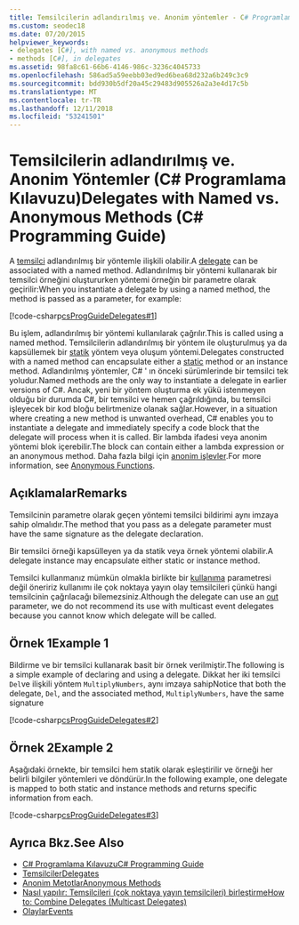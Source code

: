 ```yaml
---
title: Temsilcilerin adlandırılmış ve. Anonim yöntemler - C# Programlama Kılavuzu
ms.custom: seodec18
ms.date: 07/20/2015
helpviewer_keywords:
- delegates [C#], with named vs. anonymous methods
- methods [C#], in delegates
ms.assetid: 98fa8c61-66b6-4146-986c-3236c4045733
ms.openlocfilehash: 586ad5a59eebb03ed9ed6bea68d232a6b249c3c9
ms.sourcegitcommit: bdd930b5df20a45c29483d905526a2a3e4d17c5b
ms.translationtype: MT
ms.contentlocale: tr-TR
ms.lasthandoff: 12/11/2018
ms.locfileid: "53241501"
---
```

# <a name="delegates-with-named-vs-anonymous-methods-c-programming-guide"></a><span data-ttu-id="054f3-102">Temsilcilerin adlandırılmış ve. Anonim Yöntemler (C# Programlama Kılavuzu)</span><span class="sxs-lookup"><span data-stu-id="054f3-102">Delegates with Named vs. Anonymous Methods (C# Programming Guide)</span></span>
<span data-ttu-id="054f3-103">A [temsilci](../../../csharp/language-reference/keywords/delegate.md) adlandırılmış bir yöntemle ilişkili olabilir.</span><span class="sxs-lookup"><span data-stu-id="054f3-103">A [delegate](../../../csharp/language-reference/keywords/delegate.md) can be associated with a named method.</span></span> <span data-ttu-id="054f3-104">Adlandırılmış bir yöntemi kullanarak bir temsilci örneğini oluştururken yöntemi örneğin bir parametre olarak geçirilir:</span><span class="sxs-lookup"><span data-stu-id="054f3-104">When you instantiate a delegate by using a named method, the method is passed as a parameter, for example:</span></span>  
  
 [!code-csharp[csProgGuideDelegates#1](../../../csharp/programming-guide/delegates/codesnippet/CSharp/delegates-with-named-vs-anonymous-methods_1.cs)]  
  
 <span data-ttu-id="054f3-105">Bu işlem, adlandırılmış bir yöntemi kullanılarak çağrılır.</span><span class="sxs-lookup"><span data-stu-id="054f3-105">This is called using a named method.</span></span> <span data-ttu-id="054f3-106">Temsilcilerin adlandırılmış bir yöntem ile oluşturulmuş ya da kapsüllemek bir [statik](../../../csharp/language-reference/keywords/static.md) yöntem veya oluşum yöntemi.</span><span class="sxs-lookup"><span data-stu-id="054f3-106">Delegates constructed with a named method can encapsulate either a [static](../../../csharp/language-reference/keywords/static.md) method or an instance method.</span></span> <span data-ttu-id="054f3-107">Adlandırılmış yöntemler, C# ' ın önceki sürümlerinde bir temsilci tek yoludur.</span><span class="sxs-lookup"><span data-stu-id="054f3-107">Named methods are the only way to instantiate a delegate in earlier versions of C#.</span></span> <span data-ttu-id="054f3-108">Ancak, yeni bir yöntem oluşturma ek yükü istenmeyen olduğu bir durumda C#, bir temsilci ve hemen çağrıldığında, bu temsilci işleyecek bir kod bloğu belirtmenize olanak sağlar.</span><span class="sxs-lookup"><span data-stu-id="054f3-108">However, in a situation where creating a new method is unwanted overhead, C# enables you to instantiate a delegate and immediately specify a code block that the delegate will process when it is called.</span></span> <span data-ttu-id="054f3-109">Bir lambda ifadesi veya anonim yöntemi blok içerebilir.</span><span class="sxs-lookup"><span data-stu-id="054f3-109">The block can contain either a lambda expression or an anonymous method.</span></span> <span data-ttu-id="054f3-110">Daha fazla bilgi için [anonim işlevler](../../../csharp/programming-guide/statements-expressions-operators/anonymous-functions.md).</span><span class="sxs-lookup"><span data-stu-id="054f3-110">For more information, see [Anonymous Functions](../../../csharp/programming-guide/statements-expressions-operators/anonymous-functions.md).</span></span>  
  
## <a name="remarks"></a><span data-ttu-id="054f3-111">Açıklamalar</span><span class="sxs-lookup"><span data-stu-id="054f3-111">Remarks</span></span>  
 <span data-ttu-id="054f3-112">Temsilcinin parametre olarak geçen yöntemi temsilci bildirimi aynı imzaya sahip olmalıdır.</span><span class="sxs-lookup"><span data-stu-id="054f3-112">The method that you pass as a delegate parameter must have the same signature as the delegate declaration.</span></span>  
  
 <span data-ttu-id="054f3-113">Bir temsilci örneği kapsülleyen ya da statik veya örnek yöntemi olabilir.</span><span class="sxs-lookup"><span data-stu-id="054f3-113">A delegate instance may encapsulate either static or instance method.</span></span>  
  
 <span data-ttu-id="054f3-114">Temsilci kullanmanız mümkün olmakla birlikte bir [kullanıma](../../../csharp/language-reference/keywords/out-parameter-modifier.md) parametresi değil öneririz kullanımı ile çok noktaya yayın olay temsilcileri çünkü hangi temsilcinin çağrılacağı bilemezsiniz.</span><span class="sxs-lookup"><span data-stu-id="054f3-114">Although the delegate can use an [out](../../../csharp/language-reference/keywords/out-parameter-modifier.md) parameter, we do not recommend its use with multicast event delegates because you cannot know which delegate will be called.</span></span>  
  
## <a name="example-1"></a><span data-ttu-id="054f3-115">Örnek 1</span><span class="sxs-lookup"><span data-stu-id="054f3-115">Example 1</span></span>  
 <span data-ttu-id="054f3-116">Bildirme ve bir temsilci kullanarak basit bir örnek verilmiştir.</span><span class="sxs-lookup"><span data-stu-id="054f3-116">The following is a simple example of declaring and using a delegate.</span></span> <span data-ttu-id="054f3-117">Dikkat her iki temsilci `Del`ve ilişkili yöntem `MultiplyNumbers`, aynı imzaya sahip</span><span class="sxs-lookup"><span data-stu-id="054f3-117">Notice that both the delegate, `Del`, and the associated method, `MultiplyNumbers`, have the same signature</span></span>  
  
 [!code-csharp[csProgGuideDelegates#2](../../../csharp/programming-guide/delegates/codesnippet/CSharp/delegates-with-named-vs-anonymous-methods_2.cs)]  
  
## <a name="example-2"></a><span data-ttu-id="054f3-118">Örnek 2</span><span class="sxs-lookup"><span data-stu-id="054f3-118">Example 2</span></span>  
 <span data-ttu-id="054f3-119">Aşağıdaki örnekte, bir temsilci hem statik olarak eşleştirilir ve örneği her belirli bilgiler yöntemleri ve döndürür.</span><span class="sxs-lookup"><span data-stu-id="054f3-119">In the following example, one delegate is mapped to both static and instance methods and returns specific information from each.</span></span>  
  
 [!code-csharp[csProgGuideDelegates#3](../../../csharp/programming-guide/delegates/codesnippet/CSharp/delegates-with-named-vs-anonymous-methods_3.cs)]  
  
## <a name="see-also"></a><span data-ttu-id="054f3-120">Ayrıca Bkz.</span><span class="sxs-lookup"><span data-stu-id="054f3-120">See Also</span></span>

- [<span data-ttu-id="054f3-121">C# Programlama Kılavuzu</span><span class="sxs-lookup"><span data-stu-id="054f3-121">C# Programming Guide</span></span>](../../../csharp/programming-guide/index.md)  
- [<span data-ttu-id="054f3-122">Temsilciler</span><span class="sxs-lookup"><span data-stu-id="054f3-122">Delegates</span></span>](../../../csharp/programming-guide/delegates/index.md)  
- [<span data-ttu-id="054f3-123">Anonim Metotlar</span><span class="sxs-lookup"><span data-stu-id="054f3-123">Anonymous Methods</span></span>](../../../csharp/programming-guide/statements-expressions-operators/anonymous-methods.md)  
- [<span data-ttu-id="054f3-124">Nasıl yapılır: Temsilcileri (çok noktaya yayın temsilcileri) birleştirme</span><span class="sxs-lookup"><span data-stu-id="054f3-124">How to: Combine Delegates (Multicast Delegates)</span></span>](../../../csharp/programming-guide/delegates/how-to-combine-delegates-multicast-delegates.md)  
- [<span data-ttu-id="054f3-125">Olaylar</span><span class="sxs-lookup"><span data-stu-id="054f3-125">Events</span></span>](../../../csharp/programming-guide/events/index.md)
